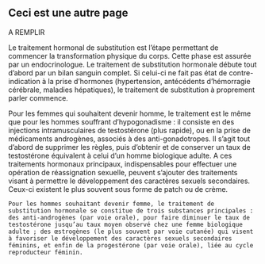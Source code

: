 ## Ceci est une autre page

A REMPLIR

Le traitement hormonal de substitution est l’étape permettant de commencer la transformation physique du corps. Cette phase est assurée par un endocrinologue. Le traitement de substitution hormonale débute tout d’abord par un bilan sanguin complet. Si celui-ci ne fait pas état de contre-indication à la prise d’hormones (hypertension, antécédents d’hémorragie cérébrale, maladies hépatiques), le traitement de substitution à proprement parler commence. 

Pour les femmes qui souhaitent devenir homme, le traitement est le même que pour les hommes souffrant d’hypogonadisme : il consiste en des injections intramusculaires de testostérone (plus rapide), ou en la prise de médicaments androgènes, associés à des anti-gonadotropes. Il s’agit tout d’abord de supprimer les règles, puis d’obtenir et de conserver un taux de testostérone équivalent à celui d’un homme biologique adulte. A ces traitements hormonaux principaux, indispensables pour effectuer une opération de réassignation sexuelle, peuvent s’ajouter des traitements visant à permettre le développement des caractères sexuels secondaires. Ceux-ci existent le plus souvent sous forme de patch ou de crème. 

	Pour les hommes souhaitant devenir femme, le traitement de substitution hormonale se constitue de trois substances principales : des anti-androgènes (par voie orale), pour faire diminuer le taux de testostérone jusqu’au taux moyen observé chez une femme biologique adulte ; des œstrogènes (le plus souvent par voie cutanée) qui visent à favoriser le développement des caractères sexuels secondaires féminins, et enfin de la progestérone (par voie orale), liée au cycle reproducteur féminin. 
